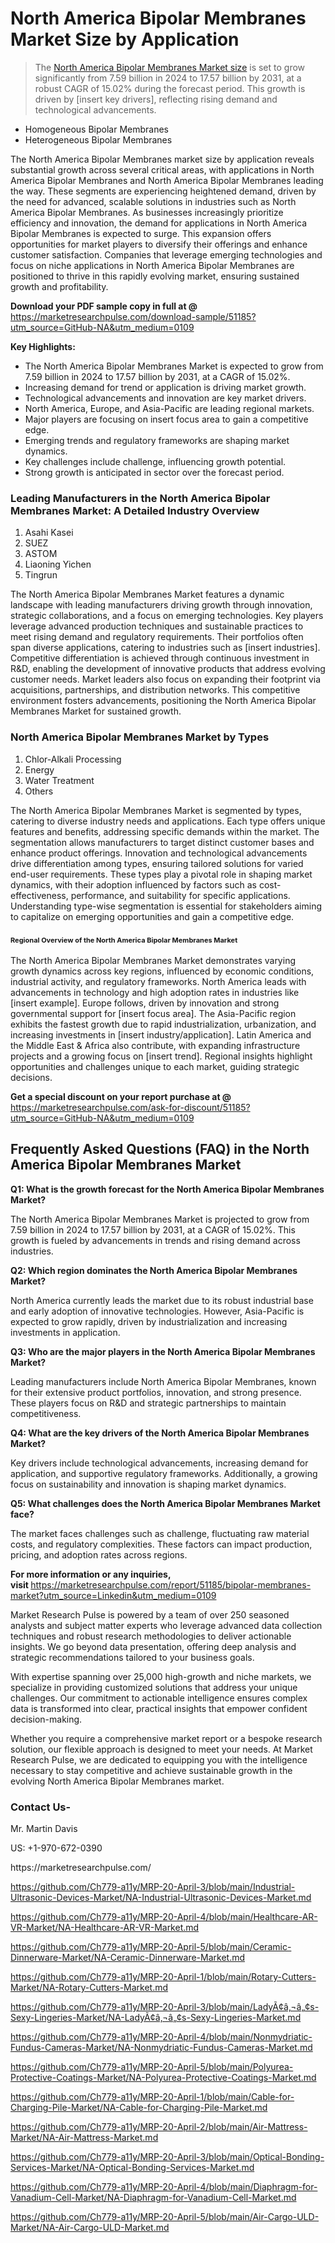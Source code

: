 <h1>North America Bipolar Membranes Market&nbsp;Size by Application</h1><blockquote><p>The <a href="https://marketresearchpulse.com/download-sample/51185?utm_source=GitHub-NA&amp;utm_medium=0109">North America Bipolar Membranes Market size</a> is set to grow significantly from 7.59 billion in 2024 to 17.57 billion by 2031, at a robust CAGR of 15.02% during the forecast period. This growth is driven by [insert key drivers], reflecting rising demand and technological advancements.</p></blockquote><ul><li>Homogeneous Bipolar Membranes<li> Heterogeneous Bipolar Membranes</li></ul><p>The North America Bipolar Membranes market size by application reveals substantial growth across several critical areas, with applications in North America Bipolar Membranes and North America Bipolar Membranes leading the way. These segments are experiencing heightened demand, driven by the need for advanced, scalable solutions in industries such as North America Bipolar Membranes. As businesses increasingly prioritize efficiency and innovation, the demand for applications in North America Bipolar Membranes is expected to surge. This expansion offers opportunities for market players to diversify their offerings and enhance customer satisfaction. Companies that leverage emerging technologies and focus on niche applications in North America Bipolar Membranes are positioned to thrive in this rapidly evolving market, ensuring sustained growth and profitability.</p><p><strong>Download your PDF sample copy in full at @ </strong><a href="https://marketresearchpulse.com/download-sample/51185?utm_source=GitHub-NA&amp;utm_medium=0109">https://marketresearchpulse.com/download-sample/51185?utm_source=GitHub-NA&amp;utm_medium=0109</a></p><p><strong>Key Highlights: </strong></p><ul><li>The North America Bipolar Membranes Market is expected to grow from 7.59 billion in 2024 to 17.57 billion by 2031, at a CAGR of 15.02%.</li><li>Increasing demand for trend or application is driving market growth.</li><li>Technological advancements and innovation are key market drivers.</li><li>North America, Europe, and Asia-Pacific are leading regional markets.</li><li>Major players are focusing on insert focus area to gain a competitive edge.</li><li>Emerging trends and regulatory frameworks are shaping market dynamics.</li><li>Key challenges include challenge, influencing growth potential.</li><li>Strong growth is anticipated in sector over the forecast period.</li></ul><h3>Leading Manufacturers in the North America Bipolar Membranes Market: A Detailed Industry Overview</h3><ol><li>Asahi Kasei</li><li>SUEZ</li><li>ASTOM</li><li>Liaoning Yichen</li><li>Tingrun</li></ol><div class="flex max-w-full flex-col flex-grow"><div class="min-h-8 text-message flex w-full flex-col items-end gap-2 whitespace-normal break-words [.text-message+&amp;]:mt-5" dir="auto" data-message-author-role="assistant" data-message-id="fd8432e4-4910-450d-b182-61b7bfb0a01f" data-message-model-slug="gpt-4o"><div class="flex w-full flex-col gap-1 empty:hidden first:pt-[3px]"><div class="markdown prose w-full break-words dark:prose-invert light"><p>The North America Bipolar Membranes Market features a dynamic landscape with leading manufacturers driving growth through innovation, strategic collaborations, and a focus on emerging technologies. Key players leverage advanced production techniques and sustainable practices to meet rising demand and regulatory requirements. Their portfolios often span diverse applications, catering to industries such as [insert industries]. Competitive differentiation is achieved through continuous investment in R&amp;D, enabling the development of innovative products that address evolving customer needs. Market leaders also focus on expanding their footprint via acquisitions, partnerships, and distribution networks. This competitive environment fosters advancements, positioning the North America Bipolar Membranes Market for sustained growth.</p></div></div></div></div><h3>North America Bipolar Membranes Market by Types</h3><ol><li>Chlor-Alkali Processing<li> Energy<li> Water Treatment<li> Others</li></ol><div class="flex max-w-full flex-col flex-grow"><div class="min-h-8 text-message flex w-full flex-col items-end gap-2 whitespace-normal break-words [.text-message+&amp;]:mt-5" dir="auto" data-message-author-role="assistant" data-message-id="084470be-0bb7-4664-bddf-5156b4f41249" data-message-model-slug="gpt-4o-mini"><div class="flex w-full flex-col gap-1 empty:hidden first:pt-[3px]"><div class="markdown prose w-full break-words dark:prose-invert light"><p>The North America Bipolar Membranes Market is segmented by types, catering to diverse industry needs and applications. Each type offers unique features and benefits, addressing specific demands within the market. The segmentation allows manufacturers to target distinct customer bases and enhance product offerings. Innovation and technological advancements drive differentiation among types, ensuring tailored solutions for varied end-user requirements. These types play a pivotal role in shaping market dynamics, with their adoption influenced by factors such as cost-effectiveness, performance, and suitability for specific applications. Understanding type-wise segmentation is essential for stakeholders aiming to capitalize on emerging opportunities and gain a competitive edge.</p></div></div></div></div><h3><span style="font-size: 11px;">Regional Overview of the North America Bipolar Membranes Market</span></h3><div class="flex max-w-full flex-col flex-grow"><div class="min-h-8 text-message flex w-full flex-col items-end gap-2 whitespace-normal break-words [.text-message+&amp;]:mt-5" dir="auto" data-message-author-role="assistant" data-message-id="e9038762-ce64-4e30-91c9-9bd413514231" data-message-model-slug="gpt-4o-mini"><div class="flex w-full flex-col gap-1 empty:hidden first:pt-[3px]"><div class="markdown prose w-full break-words dark:prose-invert light"><p>The North America Bipolar Membranes Market demonstrates varying growth dynamics across key regions, influenced by economic conditions, industrial activity, and regulatory frameworks. North America leads with advancements in technology and high adoption rates in industries like [insert example]. Europe follows, driven by innovation and strong governmental support for [insert focus area]. The Asia-Pacific region exhibits the fastest growth due to rapid industrialization, urbanization, and increasing investments in [insert industry/application]. Latin America and the Middle East &amp; Africa also contribute, with expanding infrastructure projects and a growing focus on [insert trend]. Regional insights highlight opportunities and challenges unique to each market, guiding strategic decisions.</p></div></div></div></div><p><strong>Get a special discount on your report purchase at @ </strong><a href="https://marketresearchpulse.com/ask-for-discount/51185?utm_source=GitHub-NA&amp;utm_medium=0109">https://marketresearchpulse.com/ask-for-discount/51185?utm_source=GitHub-NA&amp;utm_medium=0109</a></p><h2>Frequently Asked Questions (FAQ) in the North America Bipolar Membranes Market</h2><p><strong>Q1: What is the growth forecast for the North America Bipolar Membranes Market?</strong></p><p>The North America Bipolar Membranes Market is projected to grow from 7.59 billion in 2024 to 17.57 billion by 2031, at a CAGR of 15.02%. This growth is fueled by advancements in trends and rising demand across industries.</p><p><strong>Q2: Which region dominates the North America Bipolar Membranes Market?</strong></p><p>North America currently leads the market due to its robust industrial base and early adoption of innovative technologies. However, Asia-Pacific is expected to grow rapidly, driven by industrialization and increasing investments in application.</p><p><strong>Q3: Who are the major players in the North America Bipolar Membranes Market?</strong></p><p>Leading manufacturers include North America Bipolar Membranes, known for their extensive product portfolios, innovation, and strong presence. These players focus on R&amp;D and strategic partnerships to maintain competitiveness.</p><p><strong>Q4: What are the key drivers of the North America Bipolar Membranes Market?</strong></p><p>Key drivers include technological advancements, increasing demand for application, and supportive regulatory frameworks. Additionally, a growing focus on sustainability and innovation is shaping market dynamics.</p><p><strong>Q5: What challenges does the North America Bipolar Membranes Market face?</strong></p><p>The market faces challenges such as challenge, fluctuating raw material costs, and regulatory complexities. These factors can impact production, pricing, and adoption rates across regions.</p><p><strong>For more information or any inquiries, visit&nbsp;</strong><a href="https://marketresearchpulse.com/report/51185/bipolar-membranes-market?utm_source=Linkedin&utm_medium=0109">https://marketresearchpulse.com/report/51185/bipolar-membranes-market?utm_source=Linkedin&utm_medium=0109</a></p><p>Market Research Pulse is powered by a team of over 250 seasoned analysts and subject matter experts who leverage advanced data collection techniques and robust research methodologies to deliver actionable insights. We go beyond data presentation, offering deep analysis and strategic recommendations tailored to your business goals.</p><p>With expertise spanning over 25,000 high-growth and niche markets, we specialize in providing customized solutions that address your unique challenges. Our commitment to actionable intelligence ensures complex data is transformed into clear, practical insights that empower confident decision-making.</p><p>Whether you require a comprehensive market report or a bespoke research solution, our flexible approach is designed to meet your needs. At Market Research Pulse, we are dedicated to equipping you with the intelligence necessary to stay competitive and achieve sustainable growth in the evolving North America Bipolar Membranes market.</p><h3><strong>Contact Us-</strong></h3><p>Mr. Martin Davis</p><p>US: +1-970-672-0390</p><p>https://marketresearchpulse.com/</p><p><a href="https://github.com/Ch779-a11y/MRP-20-April-3/blob/main/Industrial-Ultrasonic-Devices-Market/NA-Industrial-Ultrasonic-Devices-Market.md">https://github.com/Ch779-a11y/MRP-20-April-3/blob/main/Industrial-Ultrasonic-Devices-Market/NA-Industrial-Ultrasonic-Devices-Market.md</a></p><p><a href="https://github.com/Ch779-a11y/MRP-20-April-4/blob/main/Healthcare-AR-VR-Market/NA-Healthcare-AR-VR-Market.md">https://github.com/Ch779-a11y/MRP-20-April-4/blob/main/Healthcare-AR-VR-Market/NA-Healthcare-AR-VR-Market.md</a></p><p><a href="https://github.com/Ch779-a11y/MRP-20-April-5/blob/main/Ceramic-Dinnerware-Market/NA-Ceramic-Dinnerware-Market.md">https://github.com/Ch779-a11y/MRP-20-April-5/blob/main/Ceramic-Dinnerware-Market/NA-Ceramic-Dinnerware-Market.md</a></p><p><a href="https://github.com/Ch779-a11y/MRP-20-April-1/blob/main/Rotary-Cutters-Market/NA-Rotary-Cutters-Market.md">https://github.com/Ch779-a11y/MRP-20-April-1/blob/main/Rotary-Cutters-Market/NA-Rotary-Cutters-Market.md</a></p><p><a href="https://github.com/Ch779-a11y/MRP-20-April-3/blob/main/LadyÃ¢â‚¬â„¢s-Sexy-Lingeries-Market/NA-LadyÃ¢â‚¬â„¢s-Sexy-Lingeries-Market.md">https://github.com/Ch779-a11y/MRP-20-April-3/blob/main/LadyÃ¢â‚¬â„¢s-Sexy-Lingeries-Market/NA-LadyÃ¢â‚¬â„¢s-Sexy-Lingeries-Market.md</a></p><p><a href="https://github.com/Ch779-a11y/MRP-20-April-4/blob/main/Nonmydriatic-Fundus-Cameras-Market/NA-Nonmydriatic-Fundus-Cameras-Market.md">https://github.com/Ch779-a11y/MRP-20-April-4/blob/main/Nonmydriatic-Fundus-Cameras-Market/NA-Nonmydriatic-Fundus-Cameras-Market.md</a></p><p><a href="https://github.com/Ch779-a11y/MRP-20-April-5/blob/main/Polyurea-Protective-Coatings-Market/NA-Polyurea-Protective-Coatings-Market.md">https://github.com/Ch779-a11y/MRP-20-April-5/blob/main/Polyurea-Protective-Coatings-Market/NA-Polyurea-Protective-Coatings-Market.md</a></p><p><a href="https://github.com/Ch779-a11y/MRP-20-April-1/blob/main/Cable-for-Charging-Pile-Market/NA-Cable-for-Charging-Pile-Market.md">https://github.com/Ch779-a11y/MRP-20-April-1/blob/main/Cable-for-Charging-Pile-Market/NA-Cable-for-Charging-Pile-Market.md</a></p><p><a href="https://github.com/Ch779-a11y/MRP-20-April-2/blob/main/Air-Mattress-Market/NA-Air-Mattress-Market.md">https://github.com/Ch779-a11y/MRP-20-April-2/blob/main/Air-Mattress-Market/NA-Air-Mattress-Market.md</a></p><p><a href="https://github.com/Ch779-a11y/MRP-20-April-3/blob/main/Optical-Bonding-Services-Market/NA-Optical-Bonding-Services-Market.md">https://github.com/Ch779-a11y/MRP-20-April-3/blob/main/Optical-Bonding-Services-Market/NA-Optical-Bonding-Services-Market.md</a></p><p><a href="https://github.com/Ch779-a11y/MRP-20-April-4/blob/main/Diaphragm-for-Vanadium-Cell-Market/NA-Diaphragm-for-Vanadium-Cell-Market.md">https://github.com/Ch779-a11y/MRP-20-April-4/blob/main/Diaphragm-for-Vanadium-Cell-Market/NA-Diaphragm-for-Vanadium-Cell-Market.md</a></p><p><a href="https://github.com/Ch779-a11y/MRP-20-April-5/blob/main/Air-Cargo-ULD-Market/NA-Air-Cargo-ULD-Market.md">https://github.com/Ch779-a11y/MRP-20-April-5/blob/main/Air-Cargo-ULD-Market/NA-Air-Cargo-ULD-Market.md</a></p>
